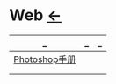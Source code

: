 # Web  [←](../index.md)

| _ | _ | _ |
|:---:|:---:|:---:|
| [Photoshop手册](Photoshop.md) | []() | []() |
| []() | []() | []() |
| []() | []() | []() |
